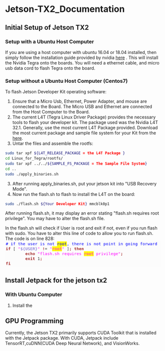 # Jetson-TX2_Documentation

## Initial Setup of Jetson TX2 
### Setup with a Ubuntu Host Computer
If you are using a host computer with ubuntu 16.04 or 18.04 installed, then simply follow the installation guide provided by nvidia [here](https://docs.nvidia.com/jetson/l4t/index.html#page/Tegra%2520Linux%2520Driver%2520Package%2520Development%2520Guide%2Fquick_start.html%23) . 
This will install the Nvidia Tegra onto the boards. You will need a ethernet cable, and micro usb data cord to flash Tegra onto the board.

### Setup without a Ubuntu Host Computer (Centos7)
To flash Jetson Developer Kit operating software:
1. Ensure that a Micro Usb, Ethernet, Power Adapter, and mouse are connected to the Board. The Micro USB and Ethernet are connected from the Host Computer to the Board.
2. The current L4T (Tegra Linux Driver Package) provides the necessary tools to flash your developer kit. The package used was the Nvidia L4T 32.1. Generally, use the most current L4T Package provided. Download the most current package and sample file system for your Kit from the [here](https://developer.nvidia.com/linux-tegra). 
3. Untar the files and assemble the rootfs:
```bash
sudo tar xpf ${L4T_RELEASE_PACKAGE = the L4T Package }
cd Linux_for_Tegra/rootfs/
sudo tar xpf ../../${SAMPLE_FS_PACKAGE = The Sample File System}
cd ..
sudo ./apply_binaries.sh
```
3. After running apply_binaries.sh, put your jetson kit into "USB Recovery Mode".
4. Now run the flash.sh to flash to install the L4T  on the board:
```bash
sudo ./flash.sh ${Your Developer Kit} mmcblk0p1
```
 After running flash.sh, it may display an error stating "flash.sh requires root privilege". You may have to alter the flash.sh file.
 
In the flash.sh will check if User is root and exit if not, even if you run flash with sudo. You have to alter this line of code to allow you to run flash.sh. The code is on line 828:
![alt text](https://raw.githubusercontent.com/vincentcheng08/Jetson-TX2_Documentation/master/Flashsh_Error.png)

## Install Jetpack for the jetson tx2
### With Ubuntu Computer
1. Install the 
## GPU Programming
 Currently, the Jetson TX2 primarily supports CUDA Toolkit that is installed with the Jetpack package. With CUDA, Jetpack include TensorRT,cuDNN(CUDA Deep Neural Network), and VisionWorks.
